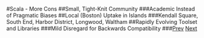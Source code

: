 #Scala - More Cons
##Small, Tight-Knit Community
###Academic Instead of Pragmatic Biases
##Local (Boston) Uptake in Islands
###Kendall Square, South End, Harbor District, Longwood, Waltham
##Rapidly Evolving Toolset and Libraries
###Mild Disregard for Backwards Compatibility
###[Prev](Cons.md) [Next](Slick.md)
